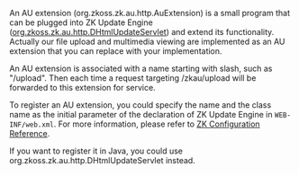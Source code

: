 An AU extension
(<javadoc type="interface">org.zkoss.zk.au.http.AuExtension</javadoc>)
is a small program that can be plugged into ZK Update Engine
([org.zkoss.zk.au.http.DHtmlUpdateServlet](https://www.zkoss.org/javadoc/latest/zk/org/zkoss/zk/au/http/DHtmlUpdateServlet.html)) and extend
its functionality. Actually our file upload and multimedia viewing are
implemented as an AU extension that you can replace with your
implementation.

An AU extension is associated with a name starting with slash, such as
"/upload". Then each time a request targeting /zkau/upload will be
forwarded to this extension for service.

To register an AU extension, you could specify the name and the class
name as the initial parameter of the declaration of ZK Update Engine in
`WEB-INF/web.xml`. For more information, please refer to [ZK Configuration Reference]({{site.baseurl}}/zk_config_ref/web.xml/zk_au_engine).

If you want to register it in Java, you could use
<javadoc method="addAuExtension(java.lang.String, org.zkoss.zk.au.http.AuExtension)">org.zkoss.zk.au.http.DHtmlUpdateServlet</javadoc>
instead.
